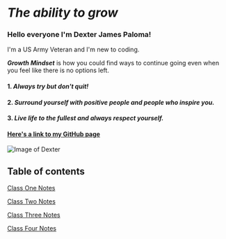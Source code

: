 # ***The ability to grow***

### **Hello everyone I'm Dexter James Paloma!**
I'm a US Army Veteran and I'm new to coding.

***Growth Mindset*** is how you could find ways to continue going even when you feel like there is no options left.

#### 1. ***Always try but don't quit!***
#### 2. ***Surround yourself with positive people and people who inspire you.***
#### 3. ***Live life to the fullest and always respect yourself.***

#### [**Here's a link to my GitHub page**](https://github.com/Shoyu808)


![Image of Dexter](https://avatars1.githubusercontent.com/u/70978139?s=460&u=dc17a7ca06d9c0d54b4e3e2f52101522f8be39c5&v=4)


## Table of contents
[Class One Notes](classonenotes.md)

[Class Two Notes](classtwonotes.md)

[Class Three Notes](classthreenotes.md)

[Class Four Notes](classfournotes.md)